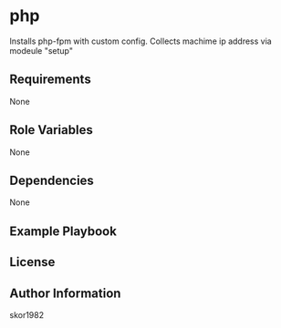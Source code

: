 php
=========

Installs php-fpm with custom config. Collects machime ip address via modeule "setup"

Requirements
------------

None

Role Variables
--------------

None

Dependencies
------------

None

Example Playbook
----------------


License
-------


Author Information
------------------

skor1982
